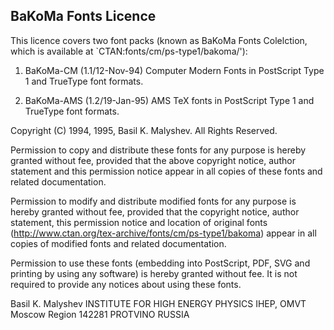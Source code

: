 BaKoMa Fonts Licence
--------------------

This licence covers two font packs (known as BaKoMa Fonts Colelction,
which is available at `CTAN:fonts/cm/ps-type1/bakoma/'):

1. BaKoMa-CM (1.1/12-Nov-94)
   Computer Modern Fonts in PostScript Type 1 and TrueType font formats.

2. BaKoMa-AMS (1.2/19-Jan-95)
   AMS TeX fonts in PostScript Type 1 and TrueType font formats.
 
Copyright (C) 1994, 1995, Basil K. Malyshev. All Rights Reserved.

Permission to copy and distribute these fonts for any purpose is 
hereby granted without fee, provided that the above copyright notice, 
author statement and this permission notice appear in all copies of 
these fonts and related documentation.

Permission to modify and distribute modified fonts for any purpose is 
hereby granted without fee, provided that the copyright notice, 
author statement, this permission notice and location of original 
fonts (http://www.ctan.org/tex-archive/fonts/cm/ps-type1/bakoma)
appear in all copies of modified fonts and related documentation.

Permission to use these fonts (embedding into PostScript, PDF, SVG
and printing by using any software) is hereby granted without fee. 
It is not required to provide any notices about using these fonts.

  Basil K. Malyshev
  INSTITUTE FOR HIGH ENERGY PHYSICS
  IHEP, OMVT
  Moscow Region
  142281 PROTVINO
  RUSSIA

